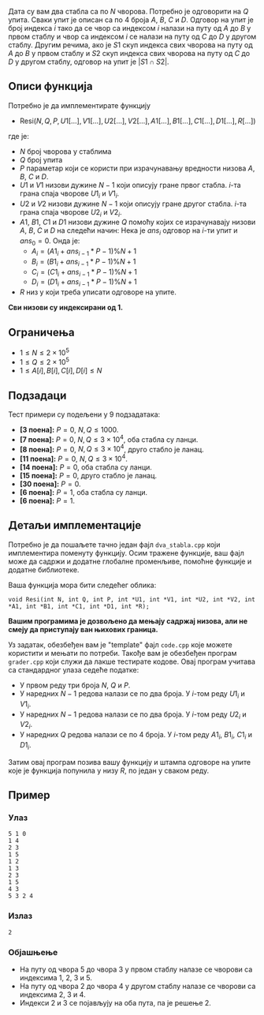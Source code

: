 Дата су вам два стабла са по $N$ чворова. Потребно је одговорити на $Q$ упита. Сваки упит је описан са по 4 броја $A$, $B$, $C$ и $D$. Одговор на упит је број индекса $i$ тако да се чвор са индексом $i$ налази на путу од $A$ до $B$ у првом стаблу и чвор са индексом $i$ се налази на путу од $C$ до $D$ у другом стаблу. Другим речима, ако је $S1$ скуп индекса свих чворова на путу од $A$ до $B$ у првом стаблу и $S2$ скуп индекса свих чворова на путу од $C$ до $D$ у другом стаблу, одговор на упит је $|S1 \cap S2|$.

## Описи функција
Потребно је да имплементирате функцију

* $\text{Resi}(N, Q, P, U1[\dots], V1[\dots], U2[\dots], V2[\dots], A1[\dots], B1[\dots], C1[\dots], D1[\dots], R[\dots])$

где је:
* $N$ број чворова у стаблима
* $Q$ број упита
* $P$ параметар који се користи при израчунавању вредности низова $A$, $B$, $C$ и $D$.
* $U1$ и $V1$ низови дужине $N-1$ који описују гране првог стабла. $i$-та грана спаја чворове $U1_i$ и $V1_i$.
* $U2$ и $V2$ низови дужине $N-1$ који описују гране другог стабла. $i$-та грана спаја чворове $U2_i$ и $V2_i$.
* $A1$, $B1$, $C1$ и $D1$ низови дужине $Q$ помоћу којих се израчунавају низови $A$, $B$, $C$ и $D$ на следећи начин: Нека је $ans_i$ одговор на $i$-ти упит и $ans_0=0$. Онда је:
	- $A_i = (A1_i + ans_{i-1}*P - 1) \% N + 1$
	- $B_i = (B1_i + ans_{i-1}*P - 1) \% N + 1$
	- $C_i = (C1_i + ans_{i-1}*P - 1) \% N + 1$
	- $D_i = (D1_i + ans_{i-1}*P - 1) \% N + 1$
* $R$ низ у који треба уписати одговоре на упите.

**Сви низови су индексирани од 1.**

## Ограничења
* $1 \leq N \leq 2 \times 10^5$
* $1 \leq Q \leq 2 \times 10^5$
* $1 \leq A[i], B[i], C[i], D[i] \leq N$

## Подзадаци
Тест примери су подељени у 9 подзадатака:

* **[3 поена]:** $P=0$, $N, Q \leq 1000$.
* **[7 поена]:** $P=0$, $N, Q \leq 3 \times 10^4$, оба стабла су ланци.
* **[8 поена]:** $P=0$, $N, Q \leq 3 \times 10^4$, друго стабло је ланац.
* **[11 поена]:** $P=0$, $N, Q \leq 3 \times 10^4$.
* **[14 поена]:** $P=0$, оба стабла су ланци.
* **[15 поена]:** $P=0$, друго стабло је ланац.
* **[30 поена]:** $P=0$.
* **[6 поена]:** $P=1$, оба стабла су ланци.
* **[6 поена]:** $P=1$.

## Детаљи имплементације
Потребно је да пошаљете тачно један фајл `dva_stabla.cpp` који имплементира поменуту функцију. Осим тражене функције, ваш фајл може да садржи и додатне глобалне променљиве, помоћне функције и додатне библиотеке.

Ваша функција мора бити следећег облика:

`void Resi(int N, int Q, int P, int *U1, int *V1, int *U2, int *V2, int *A1, int *B1, int *C1, int *D1, int *R);`

**Вашим програмима је дозвољено да мењају садржај низова, али не смеју да приступају ван њихових граница.**

Уз задатак, обезбеђен вам је "template" фајл `code.cpp` које можете користити и мењати по потреби. Такође вам је обезбеђен програм `grader.cpp` који служи да лакше тестирате кодове. Овај програм учитава са стандардног улаза седеће податке:

* У првом реду три броја $N$, $Q$ и $P$.
* У наредних $N-1$ редова налази се по два броја. У $i$-том реду $U1_i$ и $V1_i$.
* У наредних $N-1$ редова налази се по два броја. У $i$-том реду $U2_i$ и $V2_i$.
* У наредних $Q$ редова налази се по 4 броја. У $i$-том реду $A1_i$, $B1_i$, $C1_i$ и $D1_i$.

Затим овај програм позива вашу функцију и штампа одговоре на упите које је функција попунила у низу $R$, по један у сваком реду.

## Пример
### Улаз
```
5 1 0
1 4
2 3
1 5
1 2
1 3
2 3
1 5
4 3
5 3 2 4
```

### Излаз
```
2
```

### Објашњење
- На путу од чвора $5$ до чвора $3$ у првом стаблу налазе се чворови са индексима $1$, $2$, $3$ и $5$.
- На путу од чвора $2$ до чвора $4$ у другом стаблу налазе се чворови са индексима $2$, $3$ и $4$.
- Индекси $2$ и $3$ се појављују на оба пута, па је решење 2.
